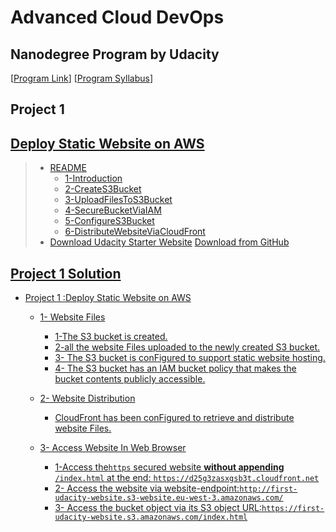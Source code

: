 # Advanced Cloud DevOps 
## Nanodegree Program by Udacity 
[[Program Link](https://www.udacity.com/course/cloud-dev-ops-nanodegree--nd9991)] [[Program Syllabus](https://d20vrrgs8k4bvw.cloudfront.net/documents/en-US/Cloud+DevOps+Nanodegree+program+Syllabus.pdf)]
## Project 1
 ## [Deploy Static Website on AWS](./Project-1-DeployStaticWebsiteOnAWS/README.md)
>  * [README](./README.md)
>    * [1-Introduction](./Project-1-DeployStaticWebsiteOnAWS/1-Introduction.md)
>    * [2-CreateS3Bucket](./Project-1-DeployStaticWebsiteOnAWS/2-CreateS3Bucket.md)
>    * [3-UploadFilesToS3Bucket](./Project-1-DeployStaticWebsiteOnAWS/3-UploadFilesToS3Bucket.md)
>    * [4-SecureBucketViaIAM](./Project-1-DeployStaticWebsiteOnAWS/4-SecureBucketViaIAM.md)
>    * [5-ConfigureS3Bucket](./Project-1-DeployStaticWebsiteOnAWS/5-ConfigureS3Bucket.md)
>    * [6-DistributeWebsiteViaCloudFront](./Project-1-DeployStaticWebsiteOnAWS/6-DistributeWebsiteViaCloudFront.md)
>  * [Download Udacity Starter Website](./Project-1-DeployStaticWebsiteOnAWS/udacity-starter-website.zip) [Download from GitHub](/Project-1-DeployStaticWebsiteOnAWS/udacity-starter-website/)
## [Project 1 Solution](./Project-1-DeployStaticWebsiteOnAWS/project1solution.md)
* [Project 1 :Deploy Static Website on AWS](./Project-1-DeployStaticWebsiteOnAWS/project1solution.md#project-1-deploy-static-website-on-aws)
  * [1- Website Files](./Project-1-DeployStaticWebsiteOnAWS/project1solution.md#1--website-files-)
    * [1-The S3 bucket is created.](./Project-1-DeployStaticWebsiteOnAWS/project1solution.md#1-the-s3-bucket-is-created)
    * [2-all the website Files uploaded to the newly created S3 bucket.](./Project-1-DeployStaticWebsiteOnAWS/project1solution.md#2-all-the-website-files-uploaded-to-the-newly-created-s3-bucket-)
    * [3- The S3 bucket is conFigured to support static website hosting.](./Project-1-DeployStaticWebsiteOnAWS/project1solution.md#3--the-s3-bucket-is-configured-to-support-static-website-hosting-)
    * [4- The S3 bucket has an IAM bucket policy that makes the bucket contents publicly accessible.](./Project-1-DeployStaticWebsiteOnAWS/project1solution.md#4--the-s3-bucket-has-an-iam-bucket-policy-that-makes-the-bucket-contents-publicly-accessible-)
    
  * [2- Website Distribution](./Project-1-DeployStaticWebsiteOnAWS/project1solution.md#2--website-distribution-)
    * [CloudFront has been conFigured to retrieve and distribute website Files.](./Project-1-DeployStaticWebsiteOnAWS/project1solution.md#cloudfront-has-been-configured-to-retrieve-and-distribute-website-files-)
  * [3- Access Website In Web Browser](./Project-1-DeployStaticWebsiteOnAWS/project1solution.md#3--access-website-in-web-browser-)
    * [1-Access the`https` secured website **without appending** `/index.html` at the end: `https://d25g3zasxgsb3t.cloudfront.net`](./Project-1-DeployStaticWebsiteOnAWS/project1solution.md#1--open-a-web-browser-like-google-chrome-and-paste-the-copied-cloudfront-domain-name-httpsd25g3zasxgsb3tcloudfrontnet-without-appending-indexhtml-at-the-end-the-cloudfront-domain-name--httpsd25g3zasxgsb3tcloudfrontnet-show-the-content-of-the-default-home-page-as-shown-below-)
    * [2- Access the website via website-endpoint:`http://first-udacity-website.s3-website.eu-west-3.amazonaws.com/`](./Project-1-DeployStaticWebsiteOnAWS/project1solution.md#2--access-the-website-via-website-endpointhttpfirst-udacity-websites3-websiteeu-west-3amazonawscom-)
    * [3- Access the bucket object via its S3 object URL:`https://first-udacity-website.s3.amazonaws.com/index.html`](./Project-1-DeployStaticWebsiteOnAWS/project1solution.md#3--access-the-bucket-object-via-its-s3-object-url-httpsfirst-udacity-websites3amazonawscomindexhtml-)
    
